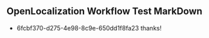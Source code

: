 ## OpenLocalization Workflow Test MarkDown
* 6fcbf370-d275-4e98-8c9e-650dd1f8fa23 
thanks!<!--HONumber=Mar16_HO4-->

